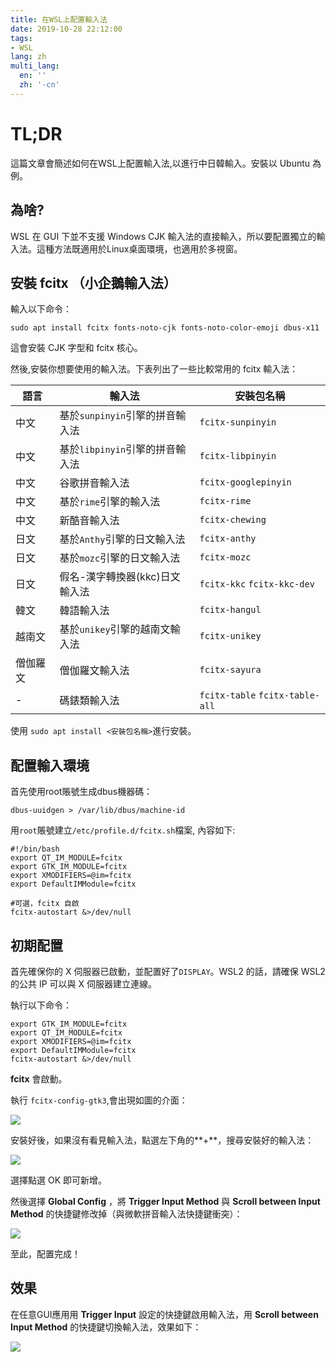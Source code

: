 ```yaml
---
title: 在WSL上配置輸入法
date: 2019-10-28 22:12:00
tags:
- WSL
lang: zh
multi_lang:
  en: ''
  zh: '-cn'
---
```


# TL;DR

這篇文章會簡述如何在WSL上配置輸入法,以進行中日韓輸入。安裝以 Ubuntu 為例。

## 為啥?

WSL 在 GUI 下並不支援 Windows CJK 輸入法的直接輸入，所以要配置獨立的輸入法。這種方法既適用於Linux桌面環境，也適用於多視窗。

## 安裝 fcitx （小企鵝輸入法）

輸入以下命令：

```shell
sudo apt install fcitx fonts-noto-cjk fonts-noto-color-emoji dbus-x11
```

這會安裝 CJK 字型和 fcitx 核心。

然後,安裝你想要使用的輸入法。下表列出了一些比較常用的 fcitx 輸入法：

| 語言     | 輸入法                          | 安裝包名稱                      |
| -------- | ------------------------------- | ------------------------------- |
| 中文     | 基於`sunpinyin`引擎的拼音輸入法 | `fcitx-sunpinyin`               |
| 中文     | 基於`libpinyin`引擎的拼音輸入法 | `fcitx-libpinyin`               |
| 中文     | 谷歌拼音輸入法                  | `fcitx-googlepinyin`            |
| 中文     | 基於`rime`引擎的輸入法          | `fcitx-rime`                    |
| 中文     | 新酷音輸入法                    | `fcitx-chewing`                 |
| 日文     | 基於`Anthy`引擎的日文輸入法     | `fcitx-anthy`                   |
| 日文     | 基於`mozc`引擎的日文輸入法      | `fcitx-mozc`                    |
| 日文     | 假名-漢字轉換器(kkc)日文輸入法  | `fcitx-kkc` `fcitx-kkc-dev`     |
| 韓文     | 韓語輸入法                      | `fcitx-hangul`                  |
| 越南文   | 基於`unikey`引擎的越南文輸入法  | `fcitx-unikey`                  |
| 僧伽羅文 | 僧伽羅文輸入法                  | `fcitx-sayura`                  |
| -        | 碼錶類輸入法                    | `fcitx-table` `fcitx-table-all` |

使用 `sudo apt install <安裝包名稱>`進行安裝。

## 配置輸入環境

首先使用root賬號生成dbus機器碼：

```shell
dbus-uuidgen > /var/lib/dbus/machine-id
```

用`root`賬號建立`/etc/profile.d/fcitx.sh`檔案, 內容如下:

```shell
#!/bin/bash
export QT_IM_MODULE=fcitx
export GTK_IM_MODULE=fcitx
export XMODIFIERS=@im=fcitx
export DefaultIMModule=fcitx

#可選，fcitx 自啟
fcitx-autostart &>/dev/null
```

## 初期配置

首先確保你的 X 伺服器已啟動，並配置好了`DISPLAY`。WSL2 的話，請確保 WSL2 的公共 IP 可以與 X 伺服器建立連線。

執行以下命令：

```shell
export GTK_IM_MODULE=fcitx
export QT_IM_MODULE=fcitx
export XMODIFIERS=@im=fcitx
export DefaultIMModule=fcitx
fcitx-autostart &>/dev/null
```

**fcitx** 會啟動。

執行 `fcitx-config-gtk3`,會出現如圖的介面：

![](https://cdn.patrickwu.space/posts/dev/wsl/fcitx-1.png)

安裝好後，如果沒有看見輸入法，點選左下角的**+**，搜尋安裝好的輸入法：

![](//cdn.patrickwu.space/posts/dev/wsl/fcitx-2.png)

選擇點選 OK 即可新增。

然後選擇 **Global Config** ，將 **Trigger Input Method** 與 **Scroll between Input Method** 的快捷鍵修改掉（與微軟拼音輸入法快捷鍵衝突）：

![](//cdn.patrickwu.space/posts/dev/wsl/fcitx-3.png)

至此，配置完成！

## 效果

在任意GUI應用用 **Trigger Input** 設定的快捷鍵啟用輸入法，用 **Scroll between Input Method** 的快捷鍵切換輸入法，效果如下：

![](//cdn.patrickwu.space/posts/dev/wsl/fcitx-4.png)